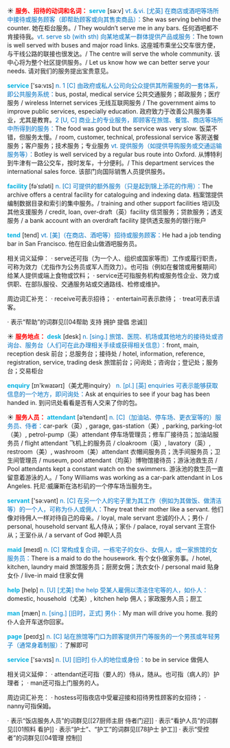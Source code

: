 ☀ <font color="red">**服务、招待的动词和名词：**</font>
<font color="sky blue">**serve**</font> [sə:v] 
<font color="#0070c0">vt.＆vi. [尤英] 在商店或酒吧等场所中接待或服务顾客（即帮助顾客或向其售卖商品）：</font>She was serving behind the counter. 她在柜台服务。/ They wouldn’t serve me in any bars. 任何酒吧都不肯接待我。<font color="#0070c0">vt. serve sb (with sth) 向某地或某一群体提供产品或服务：</font>The town is well served with buses and major road links. 这座城市乘坐公交车很方便，与干线公路的联接也很发达。/ The centre will serve the whole community. 该中心将为整个社区提供服务。/ Let us know how we can better serve your needs. 请对我们的服务提出宝贵意见。

<font color="sky blue">**service**</font> ['sə:vɪs] 
<font color="#0070c0">n. 1 [C] 由政府或私人公司向公众提供其所需服务的一套体系，即公共服务系统：</font>bus, postal, medical service 公共交通服务；邮政服务；医疗服务 / wireless Internet services 无线互联网服务 / The government aims to improve public services, especially education. 政府致力于改善公共服务事业，尤其是教育。<font color="#0070c0">2 [U, C] 商业上的专业服务，即顾客在旅馆、餐馆、商店等场所中所得到的服务：</font>The food was good but the service was very slow. 饭菜不错，但服务太慢。/ room, customer, technical, professional service 客房送餐服务；客户服务；技术服务；专业服务 <font color="#0070c0">vt. 提供服务（如提供导购服务或交通运输服务等）：</font>Botley is well serviced by a regular bus route into Oxford. 从博特利到牛津有一路公交车，按时发车，十分便利。/ This department services the international sales force. 该部门向国际销售人员提供服务。
           
<font color="sky blue">**facility**</font> [fəˈsɪləti]
<font color="#0070c0">n. [C] 可提供的额外服务（只是起到锦上添花的作用）：</font>The archive offers a central facility for cataloguing and indexing data. 档案馆提供编制数据目录和索引的集中服务。/ training and other support facilities 培训及其他支援服务 / credit, loan, over-draft（英）facility 信贷服务；贷款服务；透支服务 / a bank account with an overdraft facility 提供透支服务的银行账户
 
<font color="sky blue">**tend**</font> [tend] 
<font color="#0070c0">vt. [美]（在商店、酒吧等）招待或服务顾客：</font>He had a job tending bar in San Francisco. 他在旧金山做酒吧服务员。

相关词义延伸：
· serve还可指（为一个人、组织或国家等而）工作或履行职责，可称为效力（尤指作为公务员或军人而效力）。也可指（例如在餐馆或用餐期间）给某人提供或端上食物或饮料；
· service还可指服务机构或服务性企业、效力或供职、在部队服役、交通服务站或交通路线、检修或维护。

周边词汇补充：
· receive可表示招待；
· entertain可表示款待；
· treat可表示请客。

· 表示“帮助”的词群见[[04帮助 支持 拥护 提倡 忠诚]]

☀ <font color="red">**服务地点：**</font>
<font color="sky blue">**desk**</font> [desk] 
<font color="#0070c0">n. [sing.] 旅馆、医院、机场或其他地方的接待处或咨询台、服务台（人们可在此办理相关手续或获得相关信息）：</font>front, main, reception desk 前台；总服务台；接待处 / hotel, information, reference, registration, service, trading desk 旅馆前台；问询处；咨询台；登记处；服务台；交易柜台

<font color="sky blue">**enquiry**</font> [ɪn'kwaɪərɪ]（美尤用inquiry）
<font color="#0070c0">n. [pl.] [英] enquiries 可表示能够获取信息的一个地方，即问询处：</font>Ask at enquiries to see if your bag has been handed in. 到问讯处看看是否有人交来了你的包。

☀ <font color="red">**服务人员：**</font>
<font color="sky blue">**attendant**</font> [əˈtendənt]
<font color="#0070c0">n. [C]（加油站、停车场、更衣室等的）服务员、侍者：</font>car-park（英）, garage, gas-station（美）, parking, parking-lot（美）, petrol-pump（英）attendant 停车场管理员；修车厂接待员；加油站服务员 / flight attendant 飞机上的服务员 / cloakroom（英）, lavatory（英）, restroom（美）, washroom（美）attendant 衣帽间服务员；洗手间服务员；卫生间管理员 / museum, pool attendant（均英）博物馆接待员；游泳池救生员 / Pool attendants kept a constant watch on the swimmers. 游泳池的救生员一直留意着游泳的人。/ Tony Williams was working as a car-park attendant in Los Angeles. 托尼·威廉斯在洛杉矶的一个停车场当服务生。

<font color="sky blue">**servant**</font> ['sə:vənt] 
<font color="#0070c0">n. [C] 在另一个人的宅子里为其工作（例如为其做饭、做清洁等）的一个人，可称为仆人或佣人：</font>They treat their mother like a servant. 他们像对待佣人一样对待自己的母亲。/ loyal, male servant 忠诚的仆人；男仆 / personal, household servant 私人侍从；家仆 / palace, royal servant 王宫仆从；王室仆从 / a servant of God 神职人员

<font color="sky blue">**maid**</font> [meɪd] 
<font color="#0070c0">n. [C] 常构成复合词，一栋宅子的女仆、女佣人，或一家旅馆的女服务员：</font>There is a maid to do the housework. 有个女仆做家务事。/ hotel, kitchen, laundry maid 旅馆服务员；厨房女佣；洗衣女仆 / personal maid 贴身女仆 / live-in maid 住家女佣
           
<font color="sky blue">**help**</font> [help] 
<font color="#0070c0">n. [U] [尤美] the help 受某人雇佣以清洁住宅等的人，如仆人：</font>domestic, household（尤美）, kitchen help 佣人；家政服务人员；厨工

<font color="sky blue">**man**</font> [mæn] 
<font color="#0070c0">n. [sing.] [旧时，正式] 男仆：</font>My man will drive you home. 我的仆人会开车送你回家。

<font color="sky blue">**page**</font> [peɪdӡ] 
<font color="#0070c0">n. [C] 站在旅馆等门口为顾客提供开门等服务的一个男孩或年轻男子（通常身着制服）：</font>了解即可

<font color="sky blue">**service**</font> ['sə:vɪs] 
<font color="#0070c0">n. [U] [旧时] 仆人的地位或身份：</font>to be in service 做佣人

相关词义延伸：
· attendant还可指（要人的）侍从，随从。也可指（病人的）护理者；
· man还可指上门服务的人。

周边词汇补充：
· hostess可指夜店中受雇迎接和招待男性顾客的女招待；
· nanny可指保姆。

· 表示“饭店服务人员”的词群见[[27厨师主厨 侍者门迎]]
· 表示“看护人员”的词群见[[01照料 看护]]
· 表示“护士”、“护工”的词群见[[78护士 护工]]
· 表示“受控者”的词群见[[04管理 控制]]

